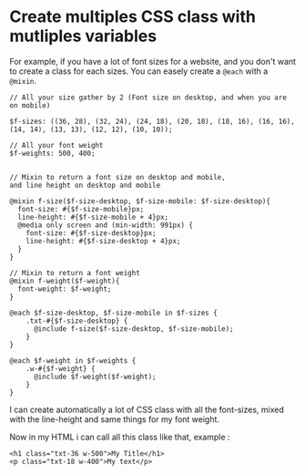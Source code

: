 # Create multiples CSS class with mutliples variables

For example, if you have a lot of font sizes for a website, and you don't want to create a class for each sizes.
You can easely create a `@each` with a `@mixin`.

```
// All your size gather by 2 (Font size on desktop, and when you are on mobile)

$f-sizes: ((36, 28), (32, 24), (24, 18), (20, 18), (18, 16), (16, 16),  
(14, 14), (13, 13), (12, 12), (10, 10));

// All your font weight
$f-weights: 500, 400;


// Mixin to return a font size on desktop and mobile, 
and line height on desktop and mobile

@mixin f-size($f-size-desktop, $f-size-mobile: $f-size-desktop){
  font-size: #{$f-size-mobile}px;
  line-height: #{$f-size-mobile + 4}px;
  @media only screen and (min-width: 991px) {
    font-size: #{$f-size-desktop}px;
    line-height: #{$f-size-desktop + 4}px;
  }
}

// Mixin to return a font weight 
@mixin f-weight($f-weight){
  font-weight: $f-weight;
}

@each $f-size-desktop, $f-size-mobile in $f-sizes {
    .txt-#{$f-size-desktop} {
      @include f-size($f-size-desktop, $f-size-mobile);
    }
}

@each $f-weight in $f-weights {
    .w-#{$f-weight} {
      @include $f-weight($f-weight);
    }
}
```

I can create automatically a lot of CSS class with all the font-sizes, mixed with the line-height and same things for my font weight.

Now in my HTML i can call all this class like that, example :

```
<h1 class="txt-36 w-500">My Title</h1>
<p class="txt-18 w-400">My text</p>
```

